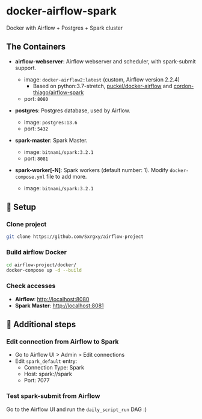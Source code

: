# docker-airflow-spark

Docker with Airflow + Postgres + Spark cluster

## The Containers

- **airflow-webserver**: Airflow webserver and scheduler, with spark-submit support.
  - image: `docker-airflow2:latest` (custom, Airflow version 2.2.4)
    - Based on python:3.7-stretch, [puckel/docker-airflow](https://github.com/puckel/docker-airflow) and [cordon-thiago/airflow-spark](https://github.com/cordon-thiago/airflow-spark)
  - port: `8080`

- **postgres**: Postgres database, used by Airflow.
  - image: `postgres:13.6`
  - port: `5432`

- **spark-master**: Spark Master.
  - image: `bitnami/spark:3.2.1`
  - port: `8081`

- **spark-worker[-N]**: Spark workers (default number: 1). Modify `docker-compose.yml` file to add more.
  - image: `bitnami/spark:3.2.1`

## 🔧 Setup

### Clone project

```bash
git clone https://github.com/Sxrgxy/airflow-project
```

### Build airflow Docker

```bash
cd airflow-project/docker/
docker-compose up -d --build
```

### Check accesses

- **Airflow**: [http://localhost:8080](http://localhost:8080)
- **Spark Master**: [http://localhost:8081](http://localhost:8081)

## 👣 Additional steps

### Edit connection from Airflow to Spark

- Go to Airflow UI > Admin > Edit connections
- Edit `spark_default` entry:
  - Connection Type: Spark
  - Host: spark://spark
  - Port: 7077

### Test spark-submit from Airflow

Go to the Airflow UI and run the `daily_script_run` DAG :)
```